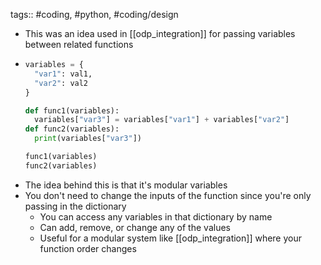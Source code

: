 tags:: #coding, #python, #coding/design

- This was an idea used in [[odp_integration]] for passing variables between related functions
- ```python
  variables = {
    "var1": val1,
    "var2": val2
  }
  
  def func1(variables):
    variables["var3"] = variables["var1"] + variables["var2"]
  def func2(variables):
    print(variables["var3"])
  
  func1(variables)
  func2(variables)
  ```
- The idea behind this is that it's modular variables
- You don't need to change the inputs of the function since you're only passing in the dictionary
	- You can access any variables in that dictionary by name
	- Can add, remove, or change any of the values
	- Useful for a modular system like [[odp_integration]] where your function order changes